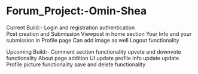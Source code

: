 # Forum_Project:-Omin-Shea
Current Build:-
Login and registration authentication <br>
Post creation and Submission
Viewpost in home section
Your Info and your submission in Profile page
Can add image as well 
Logout functionality

Upcoming Build:-
Comment section functionality
upvote and downvote functionality
About page addition
UI update
profile info update update
Profile picture functionality
save and delete functionality

